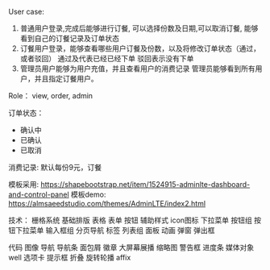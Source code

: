 User case:
1. 普通用户登录,完成后能够进行订餐,
   可以选择份数及日期,可以取消订餐,
   能够看到自己的订餐记录及订单状态
2. 订餐用户登录，能够查看哪些用户订餐及份数，以及将修改订单状态（通过，或者驳回）
   通过及代表已经已经下单
   驳回表示没有下单
3. 管理员用户能够为用户充值，并且查看用户的消费记录
   管理员能够看到所有用户，并且指定订餐用户。

Role： view, order, admin

订单状态：
- 确认中
- 已确认
- 已取消

消费记录:
默认每份9元，订餐



模板采用: https://shapebootstrap.net/item/1524915-adminlte-dashboard-and-control-panel
模板demo: https://almsaeedstudio.com/themes/AdminLTE/index2.html

技术：
栅格系统 基础排版 表格 表单 按钮 辅助样式 icon图标 下拉菜单 按钮组 按钮下拉菜单 输入框组 分页导航
标签 列表组 面板 动画 弹窗 弹出框

代码 图像 导航 导航条 面包屑 徽章 大屏幕展播 缩略图 警告框 进度条 媒体对象 well 选项卡 提示框 折叠 旋转轮播 affix
